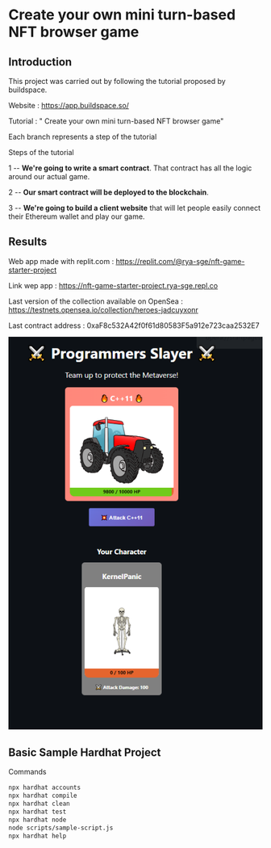 # Create your own mini turn-based NFT browser game

## Introduction

This project was carried out by following the tutorial proposed by buildspace.

Website : https://app.buildspace.so/

Tutorial : " Create your own mini turn-based NFT browser game"

Each branch represents a step of the tutorial

Steps of the tutorial

1 -- **We're going to write a smart contract**. That contract has all the logic around our actual game.

2 -- **Our smart contract will be deployed to the blockchain**. 

3 -- **We're going to build a client website** that will let people easily connect their Ethereum wallet and play our game.

## Results

Web app made with replit.com : https://replit.com/@rya-sge/nft-game-starter-project

Link wep app : https://nft-game-starter-project.rya-sge.repl.co

Last version of the collection available on OpenSea : https://testnets.opensea.io/collection/heroes-jadcuyxonr

Last contract address : 0xaF8c532A42f0f61d80583F5a912e723caa2532E7

![game](./assets/game.PNG)

## Basic Sample Hardhat Project

Commands

```shell
npx hardhat accounts
npx hardhat compile
npx hardhat clean
npx hardhat test
npx hardhat node
node scripts/sample-script.js
npx hardhat help
```

